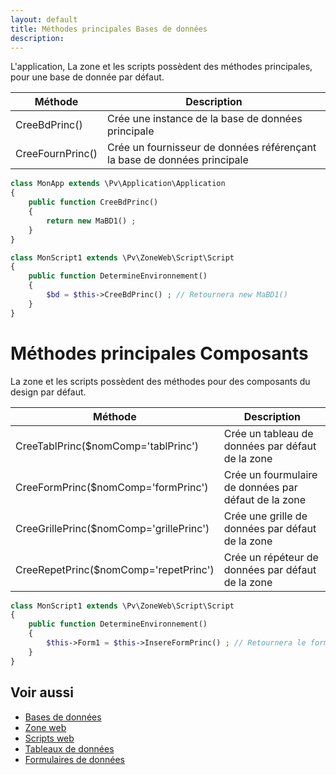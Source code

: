 ```yaml
---
layout: default
title: Méthodes principales Bases de données
description: 
---
```


L'application, La zone et les scripts possèdent des méthodes principales, pour une base de donnée par défaut.

Méthode | Description
------------- | -------------
CreeBdPrinc() | Crée une instance de la base de données principale
CreeFournPrinc() | Crée un fournisseur de données référençant la base de données principale

```php
class MonApp extends \Pv\Application\Application
{
	public function CreeBdPrinc()
	{
		return new MaBD1() ;
	}
}

class MonScript1 extends \Pv\ZoneWeb\Script\Script
{
	public function DetermineEnvironnement()
	{
		$bd = $this->CreeBdPrinc() ; // Retournera new MaBD1()
	}
}
```

# Méthodes principales Composants

La zone et les scripts possèdent des méthodes pour des composants du design par défaut.

Méthode | Description
------------- | -------------
CreeTablPrinc($nomComp='tablPrinc') | Crée un tableau de données par défaut de la zone
CreeFormPrinc($nomComp='formPrinc') | Crée un fourmulaire de données par défaut de la zone
CreeGrillePrinc($nomComp='grillePrinc') | Crée une grille de données par défaut de la zone 
CreeRepetPrinc($nomComp='repetPrinc') | Crée un répéteur de données par défaut de la zone

```php
class MonScript1 extends \Pv\ZoneWeb\Script\Script
{
	public function DetermineEnvironnement()
	{
		$this->Form1 = $this->InsereFormPrinc() ; // Retournera le formulaire de données
	}
}
```

## Voir aussi

- [Bases de données](commondb.html)
- [Zone web](zoneweb/zoneweb.html)
- [Scripts web](zoneweb/scripts.html)
- [Tableaux de données](zoneweb/tableaudonneees.html)
- [Formulaires de données](zoneweb/formulairedonnees.html)